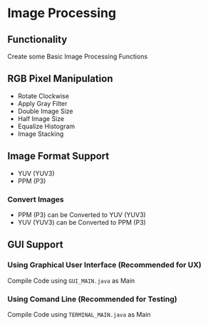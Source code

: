 # Image Processing
## Functionality
Create some Basic Image Processing Functions
## RGB Pixel Manipulation
* Rotate Clockwise
* Apply Gray Filter
* Double Image Size
* Half Image Size
* Equalize Histogram
* Image Stacking
## Image Format Support
* YUV (YUV3)
* PPM (P3)
### Convert Images
* PPM (P3) can be Converted to YUV (YUV3)
* YUV (YUV3) can be Converted to PPM (P3)

## GUI Support
### Using Graphical User Interface (Recommended for UX)
Compile Code using ```GUI_MAIN.java``` as Main

### Using Comand Line (Recommended for Testing)
Compile Code using ```TERMINAL_MAIN.java``` as Main
